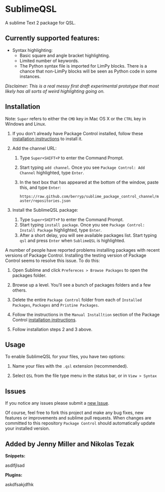 SublimeQSL
==========

A sublime Text 2 package for QSL.

Currently supported features:
-----------------------------

- Syntax highlighting:
  - Basic square and angle bracket highlighting.
  - Limited number of keywords.
  - The Python syntax file is imported for LimPy blocks. There is a chance
    that non-LimPy blocks will be seen as Python code in some instances.

*Disclaimer: This is a real messy first draft experimental prototype that
             most likely has all sorts of weird highlighting going on.*

Installation
------------

Note: ``Super`` refers to either the ``CMD`` key in Mac OS X or the ``CTRL``
    key in Windows and Linux.

1. If you don't already have Package Control installed, follow these
   [installation instructions](http://wbond.net/sublime_packages/package_control/installation)
   to install it.

2. Add the channel URL:


    1. Type ``Super+SHIFT+P`` to enter the Command Prompt.
    2. Start typing ``add channel``. Once you see ``Package Control: Add Channel``
       highlighted, type ``Enter``.
    4. In the text box that has appeared at the bottom of the window,
       paste this, and type ``Enter``:

       ``https://raw.github.com/berryp/sublime_package_control_channel/master/repositories.json``

3. Install the SublimeQSL package:

    1. Type ``Super+SHIFT+P`` to enter the Command Prompt.
    2. Start typing ``install package``. Once you see ``Package Control: Install Package``
       highlighted, type ``Enter``.
    3. After a short delay, you will see available packages list. Start typing ``qsl``
       and press ``Enter`` when ``SublimeQSL`` is highlighted.


A number of people have reported problems installing packages with recent versions
of Package Control. Installing the testing version of Package Control seems to
resolve this issue. To do this:

1. Open Sublime and click `Prefereces > Browse Packages` to open the packages folder.

2. Browse up a level. You'll see a bunch of packages folders and a few others.

3. Delete the entire `Package Control` folder from each of `Installed Packages`,
   `Packages` and `Pristine Packages`.

4. Follow the instructions in the `Manual Installtion` section of the Package Control
   [installation instructions](http://wbond.net/sublime_packages/package_control/installation).

5. Follow installation steps 2 and 3 above.


Usage
-----

To enable SublimeQSL for your files, you have two options:

1. Name your files with the ``.qsl`` extension (recommended).

2. Select ``QSL`` from the file type menu in the status bar, or in ``View > Syntax``


Issues
------

If you notice any issues please submit a
[new Issue](https://github.com/berryp/SublimeQSL/issues).

Of course, feel free to fork this project and make any bug fixes, new features or
improvements and sublime pull requests. When changes are committed to this repository
`Package Control` should automatically update your installed version.


Added by Jenny Miller and Nikolas Tezak
---------------------------------------

**Snippets:**

asdlfjlsad



**Plugins:**

askdfsakjdfhk
